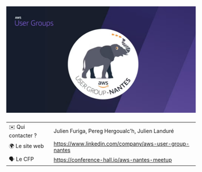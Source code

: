# <AWS User Group Nantes> ![Logo](logo-aws-nantes.png)

|                                |     |
| ------------------------------ | --- |
| ✉️ Qui contacter ?             | Julien Furiga, Pereg Hergoualc'h, Julien Landuré    |
| 🌍 Le site web                 | https://www.linkedin.com/company/aws-user-group-nantes    |
| 🗣 Le CFP                      | https://conference-hall.io/aws-nantes-meetup    |
